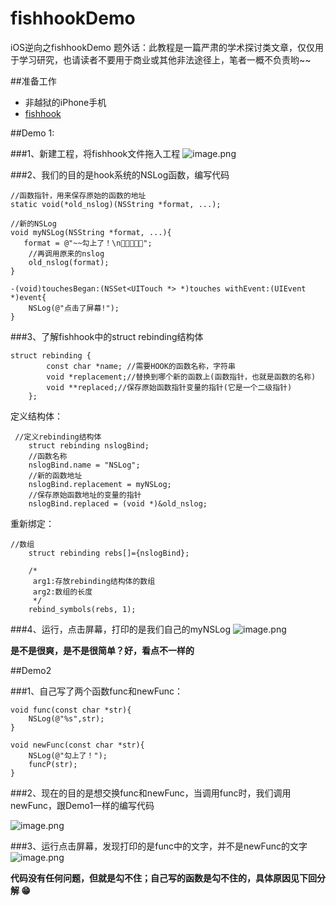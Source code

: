# fishhookDemo
iOS逆向之fishhookDemo
题外话：此教程是一篇严肃的学术探讨类文章，仅仅用于学习研究，也请读者不要用于商业或其他非法途径上，笔者一概不负责哟~~

##准备工作
* 非越狱的iPhone手机
* [fishhook](https://github.com/facebook/fishhook)

##Demo 1:

###1、新建工程，将fishhook文件拖入工程
![image.png](https://upload-images.jianshu.io/upload_images/1013424-54369e6d3c79349b.png?imageMogr2/auto-orient/strip%7CimageView2/2/w/1240)

###2、我们的目的是hook系统的NSLog函数，编写代码
```
//函数指针，用来保存原始的函数的地址
static void(*old_nslog)(NSString *format, ...);

//新的NSLog
void myNSLog(NSString *format, ...){
   format = @"~~勾上了！\n🐶🐶🐶🐶🐶";
    //再调用原来的nslog
    old_nslog(format);
}

-(void)touchesBegan:(NSSet<UITouch *> *)touches withEvent:(UIEvent *)event{
    NSLog(@"点击了屏幕!");
}

```

###3、了解fishhook中的struct rebinding结构体
```
struct rebinding {
        const char *name; //需要HOOK的函数名称，字符串
        void *replacement;//替换到哪个新的函数上(函数指针，也就是函数的名称)
        void **replaced;//保存原始函数指针变量的指针(它是一个二级指针)
    };
```
定义结构体：
```
 //定义rebinding结构体
    struct rebinding nslogBind;
    //函数名称
    nslogBind.name = "NSLog";
    //新的函数地址
    nslogBind.replacement = myNSLog;
    //保存原始函数地址的变量的指针
    nslogBind.replaced = (void *)&old_nslog;
```
重新绑定：
```
//数组
    struct rebinding rebs[]={nslogBind};
    
    /*
     arg1:存放rebinding结构体的数组
     arg2:数组的长度
     */
    rebind_symbols(rebs, 1);
```

###4、运行，点击屏幕，打印的是我们自己的myNSLog
![image.png](https://upload-images.jianshu.io/upload_images/1013424-1e5b73859297c15b.png?imageMogr2/auto-orient/strip%7CimageView2/2/w/1240)

**是不是很爽，是不是很简单？好，看点不一样的**

##Demo2

###1、自己写了两个函数func和newFunc：
```
void func(const char *str){
    NSLog(@"%s",str);
}
```
```
void newFunc(const char *str){
    NSLog(@"勾上了！");
    funcP(str);
}
```

###2、现在的目的是想交换func和newFunc，当调用func时，我们调用newFunc，跟Demo1一样的编写代码

![image.png](https://upload-images.jianshu.io/upload_images/1013424-56230c9c355548a0.png?imageMogr2/auto-orient/strip%7CimageView2/2/w/1240)

###3、运行点击屏幕，发现打印的是func中的文字，并不是newFunc的文字
![image.png](https://upload-images.jianshu.io/upload_images/1013424-cd49ec9f8cd6a89f.png?imageMogr2/auto-orient/strip%7CimageView2/2/w/1240)

**代码没有任何问题，但就是勾不住；自己写的函数是勾不住的，具体原因见下回分解 😁**



